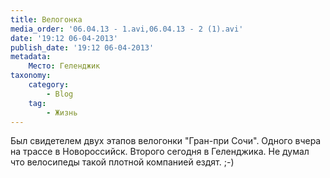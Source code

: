 ```yaml
---
title: Велогонка
media_order: '06.04.13 - 1.avi,06.04.13 - 2 (1).avi'
date: '19:12 06-04-2013'
publish_date: '19:12 06-04-2013'
metadata:
    Место: Геленджик
taxonomy:
    category:
        - Blog
    tag:
        - Жизнь
---
```


Был свидетелем двух этапов велогонки "Гран-при Сочи". Одного вчера на трассе в Новороссийск. Второго сегодня в Геленджика. Не думал что велосипеды такой плотной компанией ездят. ;-)
